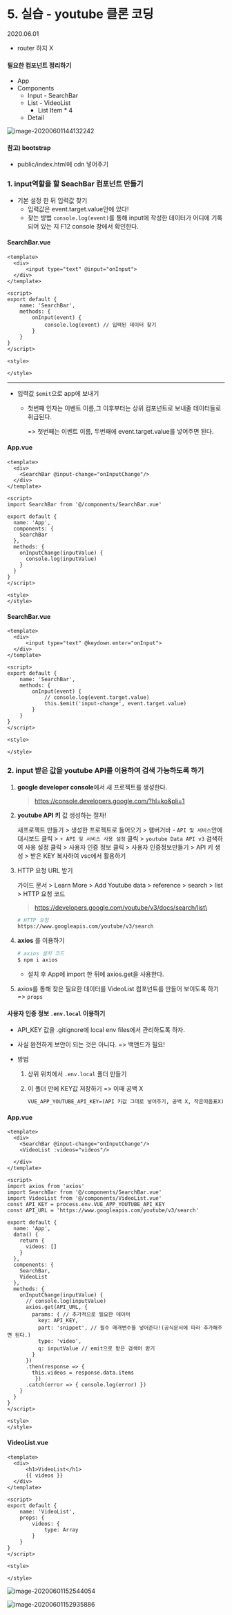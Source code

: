 # 5. 실습 - youtube 클론 코딩

2020.06.01

- router 하지 X

#### 필요한 컴포넌트 정리하기

- App
- Components
  - Input - SearchBar
  - List - VideoList
    - List Item * 4
  - Detail

![image-20200601144132242](C:\Users\youbi\AppData\Roaming\Typora\typora-user-images\image-20200601144132242.png)

#### 참고) bootstrap 

- public/index.html에 cdn 넣어주기

### 1. input역할을 할 SeachBar 컴포넌트 만들기

- 기본 설정 한 뒤 입력값 찾기
  - 입력값은 event.target.value안에 있다!
  - 찾는 방법 `console.log(event)`를 통해 input에 작성한 데이터가 어디에 기록되어 있는 지 F12 console 창에서 확인한다.

#### SearchBar.vue

```vue
<template>
  <div>
      <input type="text" @input="onInput">
  </div>
</template>

<script>
export default {
    name: 'SearchBar',
    methods: {
        onInput(event) {
            console.log(event) // 입력된 데이터 찾기
        }
    }
}
</script>

<style>

</style>
```

---

- 입력값 `$emit`으로 app에 보내기

  - 첫번째 인자는 이벤트 이름,그 이후부터는 상위 컴포넌트로 보내줄 데이터들로 취급된다.

    => 첫번째는 이벤트 이름, 두번째에 event.target.value를 넣어주면 된다.

#### App.vue

```vue
<template>
  <div>
    <SearchBar @input-change="onInputChange"/>
  </div>
</template>

<script>
import SearchBar from '@/components/SearchBar.vue'

export default {
  name: 'App',
  components: {
    SearchBar    
  },
  methods: {
    onInputChange(inputValue) {
      console.log(inputValue)
    }
  }
}
</script>

<style>
</style>

```

#### SearchBar.vue

```vue
<template>
  <div>
      <input type="text" @keydown.enter="onInput">
  </div>
</template>

<script>
export default {
    name: 'SearchBar',
    methods: {
        onInput(event) {
            // console.log(event.target.value)
            this.$emit('input-change', event.target.value)
        }
    }
}
</script>

<style>

</style>
```

### 2. input 받은 값을 youtube API를 이용하여 검색 가능하도록 하기 

1. **google developer console**에서 새 프로젝트를 생성한다.

   > https://console.developers.google.com/?hl=ko&pli=1

2. **youtube API 키** 값 생성하는 절차!

   새프로젝트 만들기 > 생성한 프로젝트로 들어오기 >  햄버거바 - `API 및 서비스`안에 대시보드 클릭 > `+ API 및 서비스 사용 설정` 클릭 > `youtube Data API v3` 검색하여 사용 설정 클릭 > 사용자 인증 정보 클릭 > 사용자 인증정보만들기 > API 키 생성 > 받은 KEY 복사하여 vsc에서 활용하기

3. HTTP 요청 URL 받기

   가이드 문서 > Learn More > Add Youtube data > reference > search > list > HTTP 요청 코드

   > https://developers.google.com/youtube/v3/docs/search/list\

   ```bash
   # HTTP 요청
   https://www.googleapis.com/youtube/v3/search
   ```

4. **axios** 를 이용하기

   ```bash
   # axios 설치 코드
   $ npm i axios
   ```

   - 설치 후 App에 import 한 뒤에 axios.get을 사용한다.

5. axios를 통해 찾은 필요한 데이터를 VideoList 컴포넌트를 만들어 보이도록 하기 => `props`

#### 사용자 인증 정보 `.env.local` 이용하기

- API_KEY 값을 .gitignore에 local env files에서 관리하도록 하자.

- 사실 완전하게 보안이 되는 것은 아니다. => 백앤드가 필요!

- 방법

  1. 상위 위치에서 `.env.local` 폴더 만들기

  2. 이 폴더 안에 KEY값 저장하기 => 이때 공백 X

     ```txt
     VUE_APP_YOUTUBE_API_KEY=(API 키값 그대로 넣어주기, 공백 X, 작은따옴표X)
     ```

#### App.vue

```vue
<template>
  <div>
    <SearchBar @input-change="onInputChange"/>
    <VideoList :videos="videos"/>
    
  </div>
</template>

<script>
import axios from 'axios'
import SearchBar from '@/components/SearchBar.vue'
import VideoList from '@/components/VideoList.vue'
const API_KEY = process.env.VUE_APP_YOUTUBE_API_KEY
const API_URL = 'https://www.googleapis.com/youtube/v3/search'

export default {
  name: 'App',
  data() {
    return {
      videos: []
    }
  },
  components: {
    SearchBar,
    VideoList    
  },
  methods: {
    onInputChange(inputValue) {
      // console.log(inputValue)
      axios.get(API_URL, {
        params: { // 추가적으로 필요한 데이터
          key: API_KEY,
          part: 'snippet', // 필수 매개변수들 넣어준다!(공식문서에 따라 추가해주면 된다.)
          type: 'video',
          q: inputValue // emit으로 받은 검색어 받기
        }
      })
      .then(response => {
        this.videos = response.data.items
         })
      .catch(error => { console.log(error) })
    }
  }
}
</script>

<style>
</style>
```

#### VideoList.vue

```vue
<template>
  <div>
      <h1>VideoList</h1>
      {{ videos }}
  </div>
</template>

<script>
export default {
    name: 'VideoList',
    props: {
        videos: {
            type: Array
        }
    }
}
</script>

<style>

</style>
```





![image-20200601152544054](C:\Users\youbi\AppData\Roaming\Typora\typora-user-images\image-20200601152544054.png)

![image-20200601152935886](C:\Users\youbi\AppData\Roaming\Typora\typora-user-images\image-20200601152935886.png)

